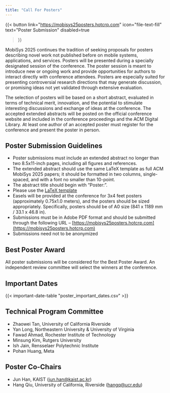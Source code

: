 ```yaml
---
title: "Call For Posters"
---
```


{{< button
    link="https://mobisys25posters.hotcrp.com"
    icon="file-text-fill"
    text="Poster Submission"
    disabled=true
>}}

MobiSys 2025 continues the tradition of seeking proposals for posters describing novel work not published before on mobile systems, applications, and services. Posters will be presented during a specially designated session of the conference. The poster session is meant to introduce new or ongoing work and provide opportunities for authors to interact directly with conference attendees. Posters are especially suited for presenting controversial research directions that may generate discussion, or promising ideas not yet validated through extensive evaluation.

The selection of posters will be based on a short abstract, evaluated in terms of technical merit, innovation, and the potential to stimulate interesting discussions and exchange of ideas at the conference. The accepted extended abstracts will be posted on the official conference website and included in the conference proceedings and the ACM Digital Library. At least one author of an accepted poster must register for the conference and present the poster in person.

## Poster Submission Guidelines

- Poster submissions must include an extended abstract no longer than two 8.5x11-inch pages, including all figures and references.
- The extended abstract should use the same LaTeX template as full ACM MobiSys 2025 papers; it should be formatted in two columns, single-spaced, and with a font no smaller than 10-point.
- The abstract title should begin with “Poster:”.
- Please use the [LaTeX template ](https://www.overleaf.com/latex/templates/mobisys24-poster-template-authors/xbhhcpgqgdmt)
- Easels will be provided at the conference for 3x4 feet posters (approximately 0.75x1.0 meters), and the posters should be sized appropriately. Specifically, posters should be of A0 size (841 x 1189 mm / 33.1 x 46.8 in).
- Submissions must be in Adobe PDF format and should be submitted through the following URL –
[https://mobisys25posters.hotcrp.com](https://mobisys25posters.hotcrp.com)
- Submissions need not to be anonymized


## Best Poster Award

All poster submissions will be considered for the Best Poster Award. An independent review committee will select the winners at the conference.

## Important Dates

{{< important-date-table "poster_important_dates.csv" >}}

## Technical Program Committee

- Zhaowei Tan, University of California Riverside
- Yan Long, Northeastern University & University of Virginia
- Fawad Ahmad, Rochester Institute of Technology
- Minsung Kim, Rutgers University
- Ish Jain, Rensselaer Polytechnic Institute
- Pohan Huang, Meta

## Poster Co-Chairs

- Jun Han, KAIST ([jun.han@kaist.ac.kr](mailto:jun.han@kaist.ac.kr))
- Hang Qiu, University of California, Riverside ([hangq@ucr.edu](mailto:hangq@ucr.edu))
